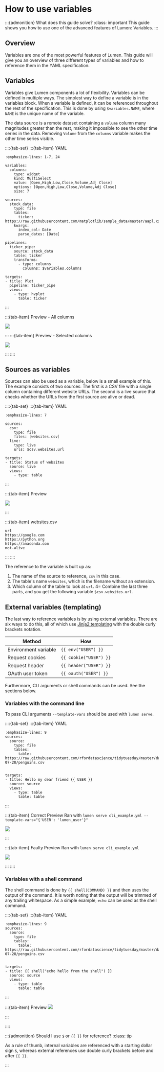 # How to use variables

:::{admonition} What does this guide solve?
:class: important
This guide shows you how to use one of the advanced features of Lumen: Variables.
:::

## Overview
Variables are one of the most powerful features of Lumen.
This guide will give you an overview of three different types of variables and how to reference them in the YAML specification.

## Variables
Variables give Lumen components a lot of flexibility.
Variables can be defined in multiple ways.
The simplest way to define a variable is in the variables block.
When a variable is defined, it can be referenced throughout the rest of the specification.
This is done by using `$variables.NAME`, where `NAME` is the unique name of the variable.

The data source is a remote dataset containing a `volume` column many magnitudes greater than the rest, making it impossible to see the other time series in the data.
Removing `Volume` from the `columns` variable makes the other time series visible.


::::{tab-set}
:::{tab-item} YAML

``` {code-block} yaml
:emphasize-lines: 1-7, 24

variables:
  columns:
    type: widget
    kind: MultiSelect
    value: [Open,High,Low,Close,Volume,Adj Close]
    options: [Open,High,Low,Close,Volume,Adj Close]
    size: 7

sources:
  stock_data:
    type: file
    tables:
      ticker: https://raw.githubusercontent.com/matplotlib/sample_data/master/aapl.csv
    kwargs:
      index_col: Date
      parse_dates: [Date]

pipelines:
  ticker_pipe:
    source: stock_data
    table: ticker
    transforms:
      - type: columns
        columns: $variables.columns

targets:
- title: Plot
  pipeline: ticker_pipe
  views:
    - type: hvplot
      table: ticker
```

:::

:::{tab-item} Preview - All columns

![](../_static/how_to/variables/variable_all.png)

:::
:::{tab-item} Preview - Selected columns

![](../_static/how_to/variables/variable_selected.png)

:::
::::


## Sources as variables
Sources can also be used as a variable, below is a small example of this.
The example consists of two sources:
The first is a CSV file with a single column containing different website URLs.
The second is a live source that checks whether the URLs from the first source are alive or dead.

::::{tab-set}
:::{tab-item} YAML

``` {code-block} yaml
:emphasize-lines: 7

sources:
  csv:
    type: file
    files: [websites.csv]
  live:
    type: live
    urls: $csv.websites.url

targets:
- title: Status of websites
  source: live
  views:
    - type: table
```
:::

:::{tab-item} Preview

![](../_static/how_to/variables/source_variable.png)

:::

:::{tab-item} websites.csv

``` {code-block} csv
url
https://google.com
https://python.org
https://anaconda.com
not-alive
```

:::
::::

The reference to the variable is built up as:
1) The name of the source to reference, `csv` in this case.
2) The table's name `websites`, which is the filename without an extension.
3) Which column of the table to look at `url`.
4= Combine the last three parts, and you get the following variable `$csv.websites.url`.


## External variables (templating)
The last way to reference variables is by using external variables.
There are six ways to do this, all of which use [Jinja2 templating](https://palletsprojects.com/p/jinja/) with the double curly brackets notation.

| Method               | How                    |
|----------------------|------------------------|
| Environment variable | `{{ env("USER") }}`    |
| Request cookies      | `{{ cookie("USER") }}` |
| Request header       | `{{ header("USER") }}` |
| OAuth user token     | `{{ oauth("USER") }}`  |


Furthermore, CLI arguments or shell commands can be used. See the sections below.

### Variables with the command line
To pass CLI arguments `--template-vars` should be used with `lumen serve`.

::::{tab-set}
:::{tab-item} YAML

``` {code-block} yaml
:emphasize-lines: 9
sources:
  source:
    type: file
    tables:
      table: https://raw.githubusercontent.com/rfordatascience/tidytuesday/master/data/2020/2020-07-28/penguins.csv


targets:
- title: Hello my dear friend {{ USER }}
  source: source
  views:
    - type: table
      table: table
```
:::

:::{tab-item} Correct Preview
Ran with `lumen serve cli_example.yml --template-vars="{'USER': 'lumen_user'}"`

![](../_static/how_to/variables/cli_good.png)

:::

:::{tab-item} Faulty Preview
Ran with `lumen serve cli_example.yml`


![](../_static/how_to/variables/cli_bad.png)

:::
::::


### Variables with a shell command

The shell command is done by `{{ shell(COMMAND) }}` and then uses the output of the command.
It is worth noting that the output will be trimmed of any trailing whitespace.
As a simple example, `echo` can be used as the shell command.

::::{tab-set}
:::{tab-item} YAML

``` {code-block} yaml
:emphasize-lines: 9
sources:
  source:
    type: file
    tables:
      table: https://raw.githubusercontent.com/rfordatascience/tidytuesday/master/data/2020/2020-07-28/penguins.csv


targets:
- title: {{ shell("echo hello from the shell") }}
  source: source
  views:
    - type: table
      table: table
```
:::

:::{tab-item}  Preview
![](../_static/how_to/variables/shell.png)

:::

::::


:::{admonition} Should I use `$` or `{{ }}` for reference?
:class: tip

As a rule of thumb, internal variables are referenced with a starting dollar sign `$`, whereas external references use double curly brackets before and after `{{ }}`.

:::
